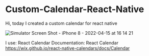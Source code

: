 # Custom-Calendar-React-Native
Hi, today I created a custom calendar for react native

![Simulator Screen Shot - iPhone 8 - 2022-04-15 at 16 14 21](https://user-images.githubusercontent.com/103426882/163575583-94510126-8c6d-48d4-a7b6-6b07cacacc3d.png)

I use: React Calendar
Documentation:
React Calendar
https://wix.github.io/react-native-calendars/docs/Calendar
